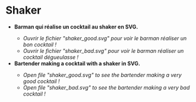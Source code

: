 # Shaker
<ul>
<li>
<strong>Barman qui réalise un cocktail au shaker en SVG.</strong>
<em>
<ul>
<li>Ouvrir le fichier "shaker_good.svg" pour voir le barman réaliser un bon cocktail !</li>
<li>Ouvrir le fichier "shaker_bad.svg" pour voir le barman réaliser un cocktail dégueulasse !</li>
</ul>
</em>
</li>
<li>
<strong>Bartender making a cocktail with a shaker in SVG.</strong>
<em>
<ul>
<li>Open file "shaker_good.svg" to see the bartender making a very good cocktail !</li>
<li>Open file "shaker_bad.svg" to see the bartender making a very bad cocktail !</li>
</ul>
</em>
</li>
</ul>
